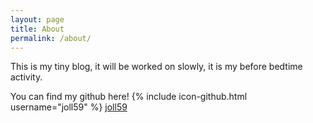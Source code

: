 ```yaml
---
layout: page
title: About
permalink: /about/
---
```


This is my tiny blog, it will be worked on slowly, it is my before bedtime activity. 


You can find my github here!
{% include icon-github.html username="joll59" %}
[joll59](https://github.com/joll59)
